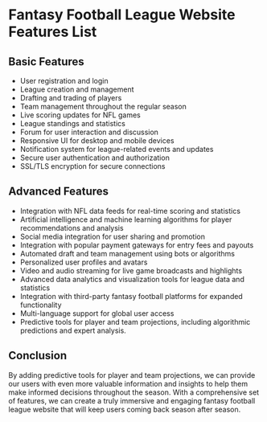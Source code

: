 # Fantasy Football League Website Features List

## Basic Features
- User registration and login
- League creation and management
- Drafting and trading of players
- Team management throughout the regular season
- Live scoring updates for NFL games
- League standings and statistics
- Forum for user interaction and discussion
- Responsive UI for desktop and mobile devices
- Notification system for league-related events and updates
- Secure user authentication and authorization
- SSL/TLS encryption for secure connections

## Advanced Features
- Integration with NFL data feeds for real-time scoring and statistics
- Artificial intelligence and machine learning algorithms for player recommendations and analysis
- Social media integration for user sharing and promotion
- Integration with popular payment gateways for entry fees and payouts
- Automated draft and team management using bots or algorithms
- Personalized user profiles and avatars
- Video and audio streaming for live game broadcasts and highlights
- Advanced data analytics and visualization tools for league data and statistics
- Integration with third-party fantasy football platforms for expanded functionality
- Multi-language support for global user access
- Predictive tools for player and team projections, including algorithmic predictions and expert analysis.

## Conclusion
By adding predictive tools for player and team projections, we can provide our users with even more valuable information and insights to help them make informed decisions throughout the season. With a comprehensive set of features, we can create a truly immersive and engaging fantasy football league website that will keep users coming back season after season.
